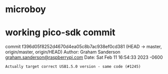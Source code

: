 # microboy

# working pico-sdk commit
commit f396d05f8252d4670d4ea05c8b7ac938ef0cd381 (HEAD -> master, origin/master, origin/HEAD)
Author: Graham Sanderson <graham.sanderson@raspberrypi.com>
Date:   Sat Feb 11 16:54:33 2023 -0600

    Actually target correct USB1.5.0 version - same code (#1245)

